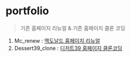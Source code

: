 # portfolio
> 기존 홈페이지 리뉴얼 & 기존 홈페이지 클론 코딩

1. Mc_renew : [맥도날드 홈페이지 리뉴얼](wlals00.dothome.co.kr)
2. Dessert39_clone : [디저트39 홈페이지 클론코딩](reeeng9.dothome.co.kr)
